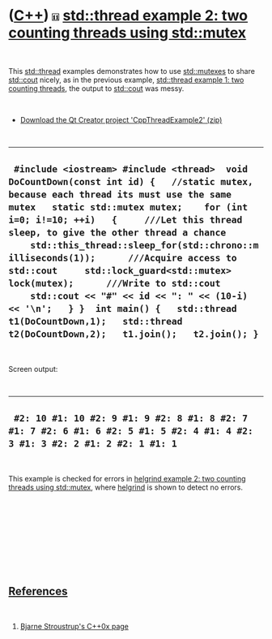 



 

 

 

 

 

([C++](Cpp.htm)) ![C++11](PicCpp11.png) [std::thread example 2: two counting threads using std::mutex](CppThreadExample2.htm)
=============================================================================================================================

 

This [std::thread](CppThread.htm) examples demonstrates how to use
[std::mutexes](CppMutex.htm) to share [std::cout](CppCout.htm) nicely,
as in the previous example, [std::thread example 1: two counting
threads](CppThreadExample1.htm), the output to [std::cout](CppCout.htm)
was messy.

 

-   [Download the Qt Creator project
    'CppThreadExample2' (zip)](CppThreadExample2.zip)

 

  -----------------------------------------------------------------------------------------------------------------------------------------------------------------------------------------------------------------------------------------------------------------------------------------------------------------------------------------------------------------------------------------------------------------------------------------------------------------------------------------------------------------------------------------------------------------------------------------------------------------------------
  ` #include <iostream> #include <thread>  void DoCountDown(const int id) {   //static mutex, because each thread its must use the same mutex   static std::mutex mutex;    for (int i=0; i!=10; ++i)   {     ///Let this thread sleep, to give the other thread a chance     std::this_thread::sleep_for(std::chrono::milliseconds(1));      ///Acquire access to std::cout     std::lock_guard<std::mutex> lock(mutex);      ///Write to std::cout     std::cout << "#" << id << ": " << (10-i) << '\n';   } }  int main() {   std::thread t1(DoCountDown,1);   std::thread t2(DoCountDown,2);   t1.join();   t2.join(); }`
  -----------------------------------------------------------------------------------------------------------------------------------------------------------------------------------------------------------------------------------------------------------------------------------------------------------------------------------------------------------------------------------------------------------------------------------------------------------------------------------------------------------------------------------------------------------------------------------------------------------------------------

 

Screen output:

 

  ------------------------------------------------------------------------------------------------------------------------------
  ` #2: 10 #1: 10 #2: 9 #1: 9 #2: 8 #1: 8 #2: 7 #1: 7 #2: 6 #1: 6 #2: 5 #1: 5 #2: 4 #1: 4 #2: 3 #1: 3 #2: 2 #1: 2 #2: 1 #1: 1`
  ------------------------------------------------------------------------------------------------------------------------------

 

This example is checked for errors in [helgrind example 2: two counting
threads using std::mutex](CppHelgrindExample2.htm), where
[helgrind](CppHelgrind.htm) is shown to detect no errors.

 

 

 

 

 

[References](CppReferences.htm)
-------------------------------

 

1.  [Bjarne Stroustrup's C++0x
    page](http://www2.research.att.com/~bs/C++0xFAQ.html)

 

 

 

 

 





 



